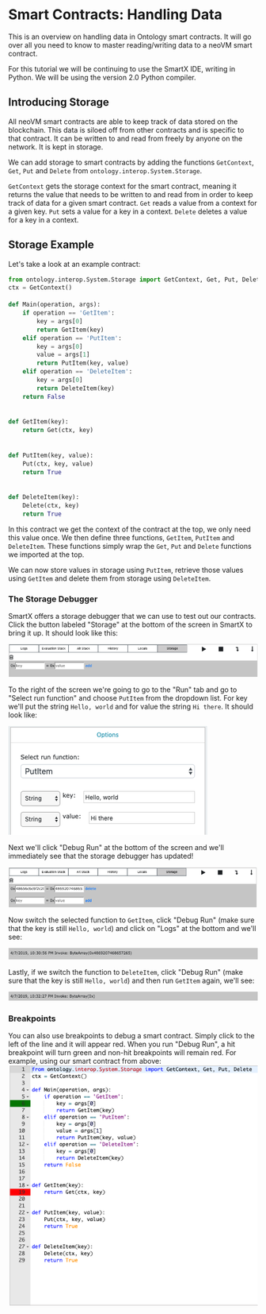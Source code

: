 # Smart Contracts: Handling Data

This is an overview on handling data in Ontology smart contracts. It will go over all you need to know to master reading/writing data to a neoVM smart contract.

For this tutorial we will be continuing to use the SmartX IDE, writing in Python. We will be using the version 2.0 Python compiler.

## Introducing Storage

All neoVM smart contracts are able to keep track of data stored on the blockchain. This data is siloed off from other contracts and is specific to that contract. It can be written to and read from freely by anyone on the network. It is kept in storage.

We can add storage to smart contracts by adding the functions `GetContext`, `Get`, `Put` and `Delete` from `ontology.interop.System.Storage`.

`GetContext` gets the storage context for the smart contract, meaning it returns the value that needs to be written to and read from in order to keep track of data for a given smart contract. `Get` reads a value from a context for a given key. `Put` sets a value for a key in a context. `Delete` deletes a value for a key in a context.

## Storage Example

Let's take a look at an example contract:
``` python
from ontology.interop.System.Storage import GetContext, Get, Put, Delete
ctx = GetContext()

def Main(operation, args):
    if operation == 'GetItem':
        key = args[0]
        return GetItem(key)
    elif operation == 'PutItem':
        key = args[0]
        value = args[1]
        return PutItem(key, value)
    elif operation == 'DeleteItem':
        key = args[0]
        return DeleteItem(key)
    return False


def GetItem(key):
    return Get(ctx, key)


def PutItem(key, value):
    Put(ctx, key, value)
    return True


def DeleteItem(key):
    Delete(ctx, key)
    return True
```

In this contract we get the context of the contract at the top, we only need this value once. We then define three functions, `GetItem`, `PutItem` and `DeleteItem`. These functions simply wrap the `Get`, `Put` and `Delete` functions we imported at the top.

We can now store values in storage using `PutItem`, retrieve those values using `GetItem` and delete them from storage using `DeleteItem`.

### The Storage Debugger

SmartX offers a storage debugger that we can use to test out our contracts. Click the button labeled "Storage" at the bottom of the screen in SmartX to bring it up. It should look like this:

![alt text](../assets/smartContracts/handlingData/StorageDebugger.png "Storage Debugger")

To the right of the screen we're going to go to the "Run" tab and go to "Select run function" and choose `PutItem` from the dropdown list. For key we'll put the string `Hello, world` and for value the string `Hi there`. It should look like:

![alt text](../assets/smartContracts/handlingData/PutItem.png "Put Item")

Next we'll click "Debug Run" at the bottom of the screen and we'll immediately see that the storage debugger has updated!

![alt text](../assets/smartContracts/handlingData/StoragePut.png "Storage Put")

Now switch the selected function to `GetItem`, click "Debug Run" (make sure that the key is still `Hello, world`) and click on "Logs" at the bottom and we'll see:

![alt text](../assets/smartContracts/handlingData/PrintPut.png "Print Put")

Lastly, if we switch the function to `DeleteItem`, click "Debug Run" (make sure that the key is still `Hello, world`) and then run `GetItem` again, we'll see:

![alt text](../assets/smartContracts/handlingData/PrintDelete.png "Print Delete")

### Breakpoints

You can also use breakpoints to debug a smart contract. Simply click to the left of the line and it will appear red. When you run "Debug Run", a hit breakpoint will turn green and non-hit breakpoints will remain red. For example, using our smart contract from above:
![alt text](../assets/smartContracts/handlingData/Breakpoints.png "Breakpoints")
